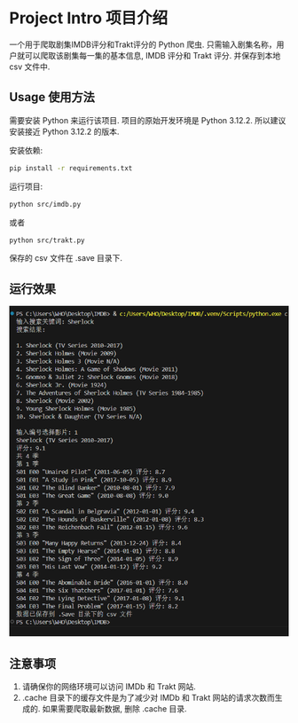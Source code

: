 # Project Intro 项目介绍

一个用于爬取剧集IMDB评分和Trakt评分的 Python 爬虫.
只需输入剧集名称，用户就可以爬取该剧集每一集的基本信息, IMDB 评分和 Trakt 评分.
并保存到本地 csv 文件中.


## Usage 使用方法

需要安装 Python 来运行该项目.
项目的原始开发环境是 Python 3.12.2.
所以建议安装接近 Python 3.12.2 的版本.

安装依赖:
```bash
pip install -r requirements.txt
```

运行项目:
```bash
python src/imdb.py
```
或者
```bash
python src/trakt.py
```
保存的 csv 文件在 .save 目录下.

## 运行效果

![1712289691816](doc/image/README/1712289691816.png)

## 注意事项

1. 请确保你的网络环境可以访问 IMDb 和 Trakt 网站.
2. .cache 目录下的缓存文件是为了减少对 IMDb 和 Trakt 网站的请求次数而生成的. 如果需要爬取最新数据, 删除 .cache 目录.